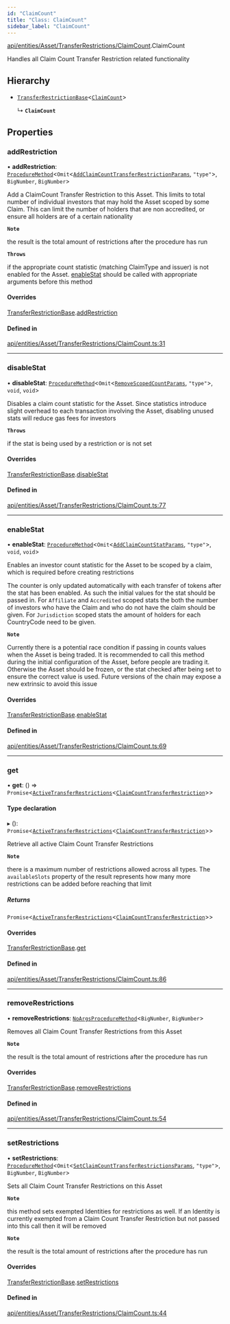 ```yaml
---
id: "ClaimCount"
title: "Class: ClaimCount"
sidebar_label: "ClaimCount"
---
```


[api/entities/Asset/TransferRestrictions/ClaimCount](../../../../../../modules/API/Entities/Asset/TransferRestrictions/ClaimCount/ClaimCount.md).ClaimCount

Handles all Claim Count Transfer Restriction related functionality

## Hierarchy

- [`TransferRestrictionBase`](../TransferRestrictionBase/TransferRestrictionBase.md)<[`ClaimCount`](../../../../../../enums/Types/TransferRestrictionType/TransferRestrictionType.md#claimcount)\>

  ↳ **`ClaimCount`**

## Properties

### addRestriction

• **addRestriction**: [`ProcedureMethod`](../../../../../../interfaces/Types/ProcedureMethod/ProcedureMethod.md)<`Omit`<[`AddClaimCountTransferRestrictionParams`](../../../../../../modules/API/Procedures/Types/Types.md#addclaimcounttransferrestrictionparams), ``"type"``\>, `BigNumber`, `BigNumber`\>

Add a ClaimCount Transfer Restriction to this Asset. This limits to total number of individual
investors that may hold the Asset scoped by some Claim. This can limit the number of holders that
are non accredited, or ensure all holders are of a certain nationality

**`Note`**

 the result is the total amount of restrictions after the procedure has run

**`Throws`**

 if the appropriate count statistic (matching ClaimType and issuer) is not enabled for the Asset. [enableStat](ClaimCount.md#enablestat) should be called with appropriate arguments before this method

#### Overrides

[TransferRestrictionBase](../TransferRestrictionBase/TransferRestrictionBase.md).[addRestriction](../TransferRestrictionBase/TransferRestrictionBase.md#addrestriction)

#### Defined in

[api/entities/Asset/TransferRestrictions/ClaimCount.ts:31](https://github.com/PolymeshAssociation/polymesh-sdk/blob/91c2d2d8/src/api/entities/Asset/TransferRestrictions/ClaimCount.ts#L31)

___

### disableStat

• **disableStat**: [`ProcedureMethod`](../../../../../../interfaces/Types/ProcedureMethod/ProcedureMethod.md)<`Omit`<[`RemoveScopedCountParams`](../../../../../../modules/API/Procedures/Types/Types.md#removescopedcountparams), ``"type"``\>, `void`, `void`\>

Disables a claim count statistic for the Asset. Since statistics introduce slight overhead to each transaction
involving the Asset, disabling unused stats will reduce gas fees for investors

**`Throws`**

 if the stat is being used by a restriction or is not set

#### Overrides

[TransferRestrictionBase](../TransferRestrictionBase/TransferRestrictionBase.md).[disableStat](../TransferRestrictionBase/TransferRestrictionBase.md#disablestat)

#### Defined in

[api/entities/Asset/TransferRestrictions/ClaimCount.ts:77](https://github.com/PolymeshAssociation/polymesh-sdk/blob/91c2d2d8/src/api/entities/Asset/TransferRestrictions/ClaimCount.ts#L77)

___

### enableStat

• **enableStat**: [`ProcedureMethod`](../../../../../../interfaces/Types/ProcedureMethod/ProcedureMethod.md)<`Omit`<[`AddClaimCountStatParams`](../../../../../../modules/API/Procedures/Types/Types.md#addclaimcountstatparams), ``"type"``\>, `void`, `void`\>

Enables an investor count statistic for the Asset to be scoped by a claim, which is required before creating restrictions

The counter is only updated automatically with each transfer of tokens after the stat has been enabled.
As such the initial values for the stat should be passed in.
For `Affiliate` and `Accredited` scoped stats the both the number of investors who have the Claim and who do not have the claim
should be given. For `Jurisdiction` scoped stats the amount of holders for each CountryCode need to be given.

**`Note`**

 Currently there is a potential race condition if passing in counts values when the Asset is being traded.
It is recommended to call this method during the initial configuration of the Asset, before people are trading it.
Otherwise the Asset should be frozen, or the stat checked after being set to ensure the correct value is used. Future
versions of the chain may expose a new extrinsic to avoid this issue

#### Overrides

[TransferRestrictionBase](../TransferRestrictionBase/TransferRestrictionBase.md).[enableStat](../TransferRestrictionBase/TransferRestrictionBase.md#enablestat)

#### Defined in

[api/entities/Asset/TransferRestrictions/ClaimCount.ts:69](https://github.com/PolymeshAssociation/polymesh-sdk/blob/91c2d2d8/src/api/entities/Asset/TransferRestrictions/ClaimCount.ts#L69)

___

### get

• **get**: () => `Promise`<[`ActiveTransferRestrictions`](../../../../../../interfaces/Types/ActiveTransferRestrictions/ActiveTransferRestrictions.md)<[`ClaimCountTransferRestriction`](../../../../../../interfaces/Types/ClaimCountTransferRestriction/ClaimCountTransferRestriction.md)\>\>

#### Type declaration

▸ (): `Promise`<[`ActiveTransferRestrictions`](../../../../../../interfaces/Types/ActiveTransferRestrictions/ActiveTransferRestrictions.md)<[`ClaimCountTransferRestriction`](../../../../../../interfaces/Types/ClaimCountTransferRestriction/ClaimCountTransferRestriction.md)\>\>

Retrieve all active Claim Count Transfer Restrictions

**`Note`**

 there is a maximum number of restrictions allowed across all types.
  The `availableSlots` property of the result represents how many more restrictions can be added
  before reaching that limit

##### Returns

`Promise`<[`ActiveTransferRestrictions`](../../../../../../interfaces/Types/ActiveTransferRestrictions/ActiveTransferRestrictions.md)<[`ClaimCountTransferRestriction`](../../../../../../interfaces/Types/ClaimCountTransferRestriction/ClaimCountTransferRestriction.md)\>\>

#### Overrides

[TransferRestrictionBase](../TransferRestrictionBase/TransferRestrictionBase.md).[get](../TransferRestrictionBase/TransferRestrictionBase.md#get)

#### Defined in

[api/entities/Asset/TransferRestrictions/ClaimCount.ts:86](https://github.com/PolymeshAssociation/polymesh-sdk/blob/91c2d2d8/src/api/entities/Asset/TransferRestrictions/ClaimCount.ts#L86)

___

### removeRestrictions

• **removeRestrictions**: [`NoArgsProcedureMethod`](../../../../../../interfaces/Types/NoArgsProcedureMethod/NoArgsProcedureMethod.md)<`BigNumber`, `BigNumber`\>

Removes all Claim Count Transfer Restrictions from this Asset

**`Note`**

 the result is the total amount of restrictions after the procedure has run

#### Overrides

[TransferRestrictionBase](../TransferRestrictionBase/TransferRestrictionBase.md).[removeRestrictions](../TransferRestrictionBase/TransferRestrictionBase.md#removerestrictions)

#### Defined in

[api/entities/Asset/TransferRestrictions/ClaimCount.ts:54](https://github.com/PolymeshAssociation/polymesh-sdk/blob/91c2d2d8/src/api/entities/Asset/TransferRestrictions/ClaimCount.ts#L54)

___

### setRestrictions

• **setRestrictions**: [`ProcedureMethod`](../../../../../../interfaces/Types/ProcedureMethod/ProcedureMethod.md)<`Omit`<[`SetClaimCountTransferRestrictionsParams`](../../../../../../interfaces/API/Procedures/Types/SetClaimCountTransferRestrictionsParams/SetClaimCountTransferRestrictionsParams.md), ``"type"``\>, `BigNumber`, `BigNumber`\>

Sets all Claim Count Transfer Restrictions on this Asset

**`Note`**

 this method sets exempted Identities for restrictions as well. If an Identity is currently exempted from a Claim Count Transfer Restriction
but not passed into this call then it will be removed

**`Note`**

 the result is the total amount of restrictions after the procedure has run

#### Overrides

[TransferRestrictionBase](../TransferRestrictionBase/TransferRestrictionBase.md).[setRestrictions](../TransferRestrictionBase/TransferRestrictionBase.md#setrestrictions)

#### Defined in

[api/entities/Asset/TransferRestrictions/ClaimCount.ts:44](https://github.com/PolymeshAssociation/polymesh-sdk/blob/91c2d2d8/src/api/entities/Asset/TransferRestrictions/ClaimCount.ts#L44)
